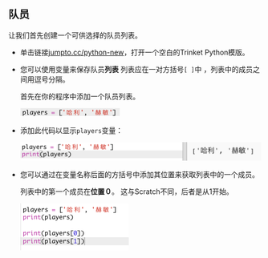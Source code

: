 ## 队员

让我们首先创建一个可供选择的队员列表。

+ 单击链接<a href="http://jumpto.cc/python-new" target="_blank">jumpto.cc/python-new</a>，打开一个空白的Trinket Python模版。

+ 您可以使用变量来保存队员**列表** 列表应在一对方括号`[ ]`中 ，列表中的成员之间用逗号分隔。
    
    首先在你的程序中添加一个队员列表。
    
    ![截图](images/team-create-players.png)

+ 添加此代码以显示`players`变量：
    
    ![截图](images/team-print-players.png)

+ 您可以通过在变量名称后面的方括号中添加其位置来获取列表中的一个成员。
    
    列表中的第一个成员在**位置０**。 这与Scratch不同，后者是从1开始。
    
    ![截图](images/team-print-players-index.png)
